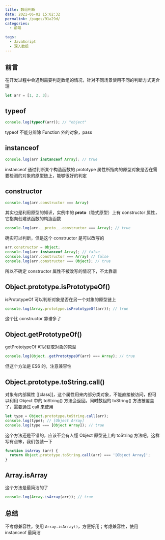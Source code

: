 ```yaml
---
title: 数组判断
date: 2021-06-02 15:02:32
permalink: /pages/91a29d/
categories:
  - 前端
  
tags:
  - JavaScript
  - 深入数组
---
```

## 前言
在开发过程中会遇到需要判定数组的情况，针对不同场景使用不同的判断方式更合理
```js
let arr = [1, 2, 3];
```
## typeof
```js
console.log(typeof(arr)); // "object"
```
typeof 不能分辨除 Function 外的对象，pass

## instanceof
```js
console.log(arr instanceof Array); // true
```
instanceof 通过判断某个构造函数的 prototype 属性所指向的原型对象是否在需要检测的对象的原型链上，能够很好的判定

## constructor
```js
console.log(arr.constructor === Array)
```
其实也是利用原型的知识，实例中的 __proto__（隐式原型）上有 constructor 属性，它指向创建该函数的构造函数
```js
console.log(arr.__proto__.constructor === Array); // true
```
确实可以判断，但是这个 constructor 是可以改写的
```js
arr.constructor = Object;
console.log(arr instanceof Array); // false
console.log(arr.constructor === Array) // false
console.log(arr.constructor === Object); // true
```
所以不确定 constructor 属性不被改写的情况下，不太靠谱

## Object.prototype.isPrototypeOf()
isPrototypeOf 可以判断对象是否在另一个对象的原型链上
```js
console.log(Array.prototype.isPrototypeOf(arr)); // true
```
这个比 constructor 靠谱多了

## Object.getPrototypeOf()
getPrototypeOf 可以获取对象的原型
```js
console.log(Object..getPrototypeOf(arr) === Array); // true
```
但这个方法是 ES6 的，注意兼容性

## Object.prototype.toString.call()
对象有内部属性 [[class]]，这个属性用来内部分类对象，不能直接被访问，但可以利用 Object 中的 toString() 方法会返回。同时数组的 toString() 方法被覆盖了，需要通过 call 来使用
```js
let type = Object.prototype.toString.call(arr);
console.log(type); // [Object Array]
console.log(type === [Object Array]); // true
```
这个方法还是不错的，应该不会有人懂 Object 原型链上的 toString 方法吧。这样写有点笨，我们包装一下
```js
function isArray (arr) {
  return Object.prototype.toString.call(arr) === '[Object Array]';
}
```

## Array.isArray
这个方法是最简洁的了
```js
console.log(Array.isArray(arr)); // true
```

## 总结
不考虑兼容性，使用 `Array.isArray()`，方便好用；考虑兼容性，使用 instanceof 最简洁
